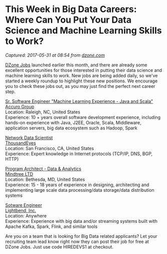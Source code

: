 # This Week in Big Data Careers: Where Can You Put Your Data Science and Machine Learning Skills to Work?

_Captured: 2017-05-31 at 08:54 from [dzone.com](https://dzone.com/articles/this-week-in-big-data-careers-where-can-you-put-yo?edition=304091&utm_source=Daily%20Digest&utm_medium=email&utm_campaign=dd%202017-05-30)_

[DZone Jobs](https://jobs.dzone.com/?oid=bigdataroundup-2017-05-28) launched earlier this month, and there are already some excellent opportunities for those interested in putting their data science and machine learning skills to work. New jobs are being added daily, so we've started a weekly roundup to highlight these new positions. We encourage you to check these jobs out, as you may just find the perfect next career step.

[Sr. Software Engineer "Machine Learning Experience - Java and Scala"](https://jobs.dzone.com/jobs/2154410-sr-software-engineer-machine-learning-experience-java-and-scala-at-accuro-group?oid=bigdataroundup-2017-05-28)  
[Accuro Group](https://jobs.dzone.com/employers/66426-accuro-group?oid=bigdataroundup-2017-05-28)  
Location: Raleigh, NC, United States   
Experience: 10 + years overall software development experience, including hands-on experience with Java, J2EE, Oracle, Scala, Middleware, application servers, big data ecosystem such as Hadoop, Spark

[Network Data Scientist](https://jobs.dzone.com/jobs/1882533-network-data-scientist-at-thousandeyes?oid=bigdataroundup-2017-05-28)  
[ThousandEyes](https://jobs.dzone.com/employers/64187-thousandeyes?oid=bigdataroundup-2017-05-28)  
Location: San Francisco, CA, United States   
Experience: Expert knowledge in Internet protocols (TCP/IP, DNS, BGP, HTTP)

[Program Architect - Data & Analytics](https://jobs.dzone.com/jobs/1870729-program-architect-data-analytics-at-mindtree-ltd?oid=bigdataroundup-2017-05-28)  
[Mindtree LTD](https://jobs.dzone.com/employers/64055-mindtree-ltd?oid=bigdataroundup-2017-05-28)  
Location: Bethesda, MD, United States   
Experience: 15 - 18 years of experience in designing, architecting and implementing large scale data processing/data storage/data distribution systems

[Sotware Engineer](https://jobs.dzone.com/jobs/2009246-software-engineer-various-levels-at-lightbend-inc?oid=bigdataroundup-2017-05-28)  
[Lightbend, Inc.](https://jobs.dzone.com/employers/64174-lightbend-inc?oid=bigdataroundup-2017-05-28)  
Location: Anywhere   
Experience: Experience with big data and/or streaming systems built with Apache Kafka, Spark, Flink, and similar tools

Are you on a team that is looking for Big Data related applicants? Let your recruiting team lead know right now they can post their job for free at DZone Jobs. Just use code HIREDEVS1 at checkout.
